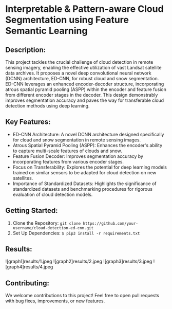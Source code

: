 # Interpretable & Pattern-aware Cloud Segmentation using Feature Semantic Learning

## Description:

This project tackles the crucial challenge of cloud detection in remote sensing imagery, enabling the effective utilization of vast Landsat satellite data archives. It proposes a novel deep convolutional neural network (DCNN) architecture, ED-CNN, for robust cloud and snow segmentation. ED-CNN leverages an enhanced encoder-decoder structure, incorporating atrous spatial pyramid pooling (ASPP) within the encoder and feature fusion from different encoder stages in the decoder. This design demonstrably improves segmentation accuracy and paves the way for transferable cloud detection methods using deep learning.

## Key Features:
* ED-CNN Architecture: A novel DCNN architecture designed specifically for cloud and snow segmentation in remote sensing images.
* Atrous Spatial Pyramid Pooling (ASPP): Enhances the encoder's ability to capture multi-scale features of clouds and snow.
* Feature Fusion Decoder: Improves segmentation accuracy by incorporating features from various encoder stages.
* Focus on Transferability: Explores the potential for deep learning models trained on similar sensors to be adapted for cloud detection on new satellites.
* Importance of Standardized Datasets: Highlights the significance of standardized datasets and benchmarking procedures for rigorous evaluation of cloud detection models.

## Getting Started:
1. Clone the Repository:
```git clone https://github.com/your-username/cloud-detection-ed-cnn.git```
2. Set Up Dependencies: 
```$ pip3 install -r requirements.txt```

## Results:
![graph1]results/1.jpeg
![graph2]results/2.jpeg
![graph3]results/3.jpeg
![graph4]results/4.jpeg

## Contributing:
We welcome contributions to this project! Feel free to open pull requests with bug fixes, improvements, or new features.
